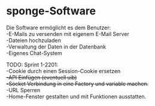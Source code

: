 # sponge-Software

Die Software ermöglicht es dem Benutzer:
<br>
  -E-Mails zu versenden mit eigenem E-Mail Server
<br>
  -Dateien hochzuladen
<br>
  -Verwaltung der Daten in der Datenbank
<br>
  -Eigenes Chat-System

TODO:
Sprint 1-2201:
<br>
  -Cookie durch einen Session-Cookie ersetzen
<br>
  <s>-API Einfügen (eventuell uib)</s>
  <br>
  <s>-Socket Verbindung in eine Factory und variable machen.</s>
  <br>
  -URL Sperren
<br>
  -Home-Fenster gestalten und mit Funktionen ausstatten.
<br>

